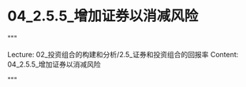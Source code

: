 # 04_2.5.5_增加证券以消减风险

"""

Lecture: 02_投资组合的构建和分析/2.5_证券和投资组合的回报率
Content: 04_2.5.5_增加证券以消减风险

"""

